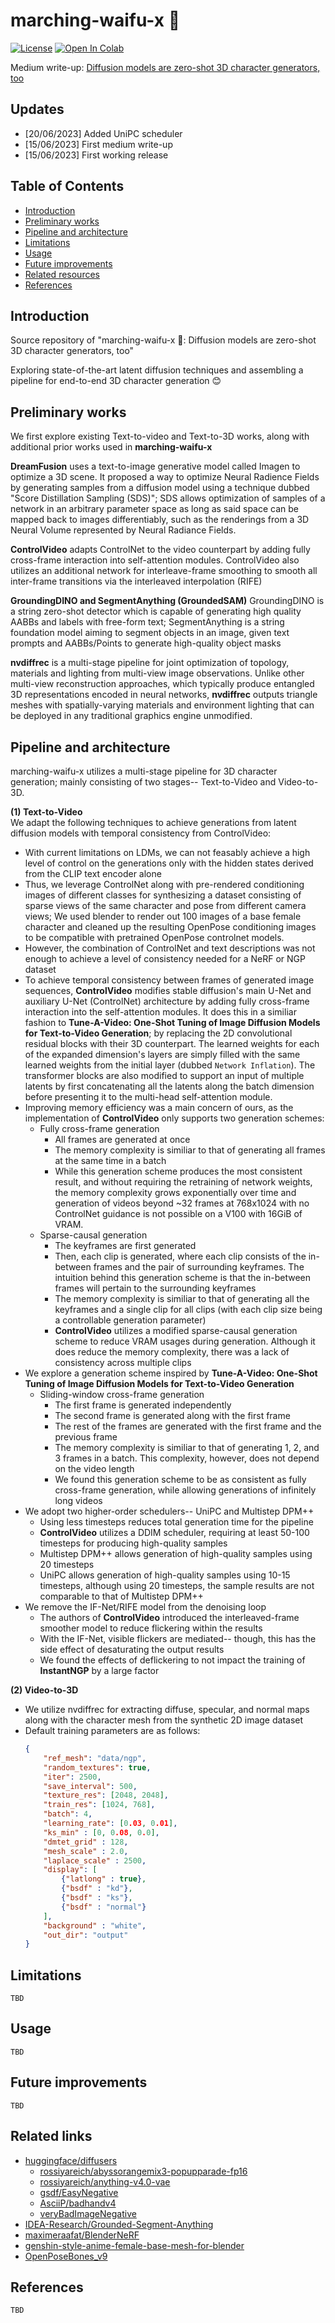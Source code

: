 # marching-waifu-x 💖

[![License](https://img.shields.io/github/license/rossiyareich/marching-waifu-x)](https://github.com/rossiyareich/marching-waifu-x/blob/main/LICENSE)
[![Open In Colab](https://colab.research.google.com/assets/colab-badge.svg)](https://colab.research.google.com/github/rossiyareich/marching-waifu-x/blob/main/ipynb/end2end_colab.ipynb)

Medium write-up: [Diffusion models are zero-shot 3D character generators, too](https://medium.com/@rwussiya/diffusion-models-are-zero-shot-3d-character-generators-too-6261c264755c)

## Updates
* [20/06/2023] Added UniPC scheduler
* [15/06/2023] First medium write-up
* [15/06/2023] First working release

## Table of Contents
- [Introduction](#introduction)
- [Preliminary works](#preliminary-works)
- [Pipeline and architecture](#pipeline-and-architecture)
- [Limitations](#limitations)
- [Usage](#usage)
- [Future improvements](#future-improvements)
- [Related resources](#related-links)
- [References](#references)

## Introduction
Source repository of "marching-waifu-x 💖: Diffusion models are zero-shot 3D character generators, too"

Exploring state-of-the-art latent diffusion techniques and assembling a pipeline for end-to-end 3D character generation 😊

## Preliminary works
We first explore existing Text-to-video and Text-to-3D works, along with additional prior works used in **marching-waifu-x**

**DreamFusion** uses a text-to-image generative model called Imagen to optimize a 3D scene. It proposed a way to optimize Neural Radience Fields by generating samples from a diffusion model using a technique dubbed "Score Distillation Sampling (SDS)"; SDS allows optimization of samples of a network in an arbitrary parameter space as long as said space can be mapped back to images differentiably, such as the renderings from a 3D Neural Volume represented by Neural Radiance Fields.

**ControlVideo** adapts ControlNet to the video counterpart by adding fully cross-frame interaction into self-attention modules. ControlVideo also utilizes an additional network for interleave-frame smoothing to smooth all inter-frame transitions via the interleaved interpolation (RIFE)

**GroundingDINO and SegmentAnything (GroundedSAM)** GroundingDINO is a string zero-shot detector which is capable of generating high quality AABBs and labels with free-form text; SegmentAnything is a string foundation model aiming to segment objects in an image, given text prompts and AABBs/Points to generate high-quality object masks

**nvdiffrec** is a multi-stage pipeline for joint optimization of topology, materials and lighting from multi-view image observations. Unlike other multi-view reconstruction approaches, which typically produce entangled 3D representations encoded in neural networks, **nvdiffrec** outputs triangle meshes with spatially-varying materials and environment lighting that can be deployed in any traditional graphics engine unmodified.

## Pipeline and architecture
<p>marching-waifu-x utilizes a multi-stage pipeline for 3D character generation; mainly consisting of two stages-- Text-to-Video and Video-to-3D.</p>

**(1) Text-to-Video**<br>
We adapt the following techniques to achieve generations from latent diffusion models with temporal consistency from ControlVideo:
- With current limitations on LDMs, we can not feasably achieve a high level of control on the generations only with the hidden states derived from the CLIP text encoder alone
- Thus, we leverage ControlNet along with pre-rendered conditioning images of different classes for synthesizing a dataset consisting of sparse views of the same character and pose from different camera views; We used blender to render out 100 images of a base female character and cleaned up the resulting OpenPose conditioning images to be compatible with pretrained OpenPose controlnet models.
- However, the combination of ControlNet and text descriptions was not enough to achieve a level of consistency needed for a NeRF or NGP dataset
- To achieve temporal consistency between frames of generated image sequences, **ControlVideo** modifies stable diffusion's main U-Net and auxiliary U-Net (ControlNet) architecture by adding fully cross-frame interaction into the self-attention modules. It does this in a similiar fashion to **Tune-A-Video: One-Shot Tuning of Image Diffusion Models for Text-to-Video Generation**; by replacing the 2D convolutional residual blocks with their 3D counterpart. The learned weights for each of the expanded dimension's layers are simply filled with the same learned weights from the initial layer (dubbed `Network Inflation`). The transformer blocks are also modified to support an input of multiple latents by first concatenating all the latents along the batch dimension before presenting it to the multi-head self-attention module.
- Improving memory efficiency was a main concern of ours, as the implementation of **ControlVideo** only supports two generation schemes:
    - Fully cross-frame generation
        - All frames are generated at once 
        - The memory complexity is similiar to that of generating all frames at the same time in a batch
        - While this generation scheme produces the most consistent result, and without requiring the retraining of network weights, the memory complexity grows exponentially over time and generation of videos beyond ~32 frames at 768x1024 with no ControlNet guidance is not possible on a V100 with 16GiB of VRAM.
    - Sparse-causal generation
        - The keyframes are first generated
        - Then, each clip is generated, where each clip consists of the in-between frames and the pair of surrounding keyframes. The intuition behind this generation scheme is that the in-between frames will pertain to the surrounding keyframes
        - The memory complexity is similiar to that of generating all the keyframes and a single clip for all clips (with each clip size being a controllable generation parameter)
        - **ControlVideo** utilizes a modified sparse-causal generation scheme to reduce VRAM usages during generation. Although it does reduce the memory complexity, there was a lack of consistency across multiple clips 
- We explore a generation scheme inspired by **Tune-A-Video: One-Shot Tuning of Image Diffusion Models for Text-to-Video Generation**
    - Sliding-window cross-frame generation
        - The first frame is generated independently
        - The second frame is generated along with the first frame
        - The rest of the frames are generated with the first frame and the previous frame
        - The memory complexity is similiar to that of generating 1, 2, and 3 frames in a batch. This complexity, however, does not depend on the video length
        - We found this generation scheme to be as consistent as fully cross-frame generation, while allowing generations of infinitely long videos
- We adopt two higher-order schedulers-- UniPC and Multistep DPM++
    - Using less timesteps reduces total generation time for the pipeline
    - **ControlVideo** utilizes a DDIM scheduler, requiring at least 50-100 timesteps for producing high-quality samples
    - Multistep DPM++ allows generation of high-quality samples using 20 timesteps
    - UniPC allows generation of high-quality samples using 10-15 timesteps, although using 20 timesteps, the sample results are not comparable to that of Multistep DPM++
- We remove the IF-Net/RIFE model from the denoising loop
    - The authors of **ControlVideo** introduced the interleaved-frame smoother model to reduce flickering within the results
    - With the IF-Net, visible flickers are mediated-- though, this has the side effect of desaturating the output results
    - We found the effects of deflickering to not impact the training of **InstantNGP** by a large factor

**(2) Video-to-3D**<br>
- We utilize nvdiffrec for extracting diffuse, specular, and normal maps along with the character mesh from the synthetic 2D image dataset
- Default training parameters are as follows:
    ```json
    {
        "ref_mesh": "data/ngp",
        "random_textures": true,
        "iter": 2500,
        "save_interval": 500,
        "texture_res": [2048, 2048],
        "train_res": [1024, 768],
        "batch": 4,
        "learning_rate": [0.03, 0.01],
        "ks_min" : [0, 0.08, 0.0],
        "dmtet_grid" : 128,
        "mesh_scale" : 2.0,
        "laplace_scale" : 2500,
        "display": [
            {"latlong" : true}, 
            {"bsdf" : "kd"}, 
            {"bsdf" : "ks"}, 
            {"bsdf" : "normal"}
        ],
        "background" : "white",
        "out_dir": "output"
    }
    ```

## Limitations
`TBD`

## Usage
`TBD`

## Future improvements
`TBD`

## Related links
- [huggingface/diffusers](https://github.com/huggingface/diffusers)
    - [rossiyareich/abyssorangemix3-popupparade-fp16](https://huggingface.co/rossiyareich/abyssorangemix3-popupparade-fp16)
    - [rossiyareich/anything-v4.0-vae](https://huggingface.co/rossiyareich/anything-v4.0-vae)
    - [gsdf/EasyNegative](https://huggingface.co/datasets/gsdf/EasyNegative)
    - [AsciiP/badhandv4](https://huggingface.co/AsciiP/badhandv4)
    - [veryBadImageNegative](https://civitai.com/models/11772)
- [IDEA-Research/Grounded-Segment-Anything](https://github.com/IDEA-Research/Grounded-Segment-Anything)
- [maximeraafat/BlenderNeRF](https://github.com/maximeraafat/BlenderNeRF)
- [genshin-style-anime-female-base-mesh-for-blender](https://sketchfab.com/3d-models/genshin-style-anime-female-base-mesh-for-blender-c2d6727e8c9742feb9a4a3bccac6e0e0)
- [OpenPoseBones_v9](https://toyxyz.gumroad.com/l/ciojz)

## References
`TBD`